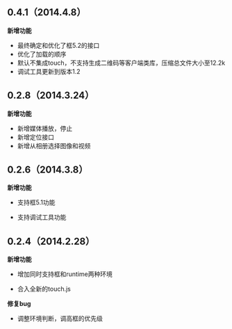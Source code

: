 ## 0.4.1（2014.4.8）

**新增功能**

* 最终确定和优化了框5.2的接口
* 优化了加载的顺序
* 默认不集成touch，不支持生成二维码等客户端类库，压缩总文件大小至12.2k
* 调试工具更新到版本1.2

## 0.2.8（2014.3.24）

**新增功能**

* 新增媒体播放，停止
* 新增定位接口
* 新增从相册选择图像和视频

## 0.2.6（2014.3.8）

**新增功能**

* 支持框5.1功能

* 支持调试工具功能


## 0.2.4（2014.2.28）

**新增功能**

* 增加同时支持框和runtime两种环境

* 合入全新的touch.js

**修复bug**

* 调整环境判断，调高框的优先级


